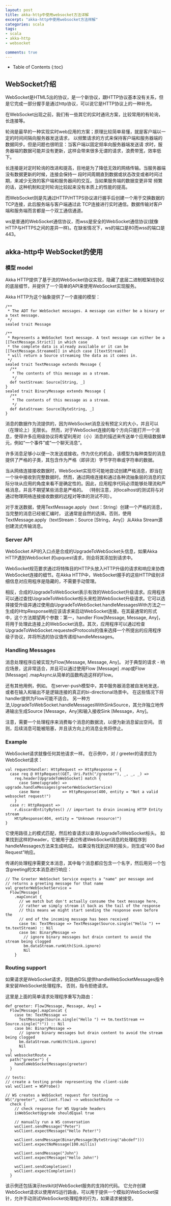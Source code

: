 ```yaml
---
layout: post
title: akka-http中使用websocket方法详解
excerpt: "akka-http中使用websocket方法祥解"
categories: scala
tags: 
- scala
- akka-http
- websocket

comments: true
---
```


* Table of Contents
{:toc}



## WebSocket介绍

WebSocket是HTML5出的协议，是一个新协议，跟HTTP协议基本没有关系，但是它完成一部分握手是通过http协议，可以说它是HTTP协议上的一种补充。

在WebSocket出现之前，我们有一些其它的实时通讯方案，比较常用的有轮询，长连接等。

轮询是最早的一种实现实时web应用的方案；原理比较简单易懂，就是客户端以一定的时间间隔向服务器发送请求，
以频繁请求的方式来保持客户端和服务器端的数据同步。但是问题也很明显：当客户端以固定频率向服务器端发送请
求时，服务器端的数据可能并没有更新，这样会带来很多无谓的请求，浪费带宽，效率低下。

长连接是对定时轮询的改进和提高，目地是为了降低无效的网络传输。当服务器端没有数据更新的时候，连接会保持一
段时间周期直到数据或状态改变或者时间过期，来减少无效的客户端和服务器间的交互。当如果服务端的数据变更非常
频繁的话，这种机制和定时轮询比较起来没有本质上的性能的提高。

而WebSocket则是先通过HTTP/HTTPS协议进行握手后创建一个用于交换数据的TCP连接，此后服务端与客户端通过此
TCP连接进行实时通信。数据传输对客户端和服务端而言都是一个双工通信通道。

ws是普通的WebSocket通信协议，而wss是安全的WebSocket通信协议(就像HTTP与HTTPS之间的差异一样)。在缺省情况下，ws的端口是80而wss的端口是443。




## akka-http中 WebSocket的使用

### 模型 model

Akka HTTP提供了基于流的WebSocket协议实现，隐藏了底层二进制框架线协议的底层细节，并提供了一个简单的API来使用WebSocket实现服务。

Akka HTTP为这个抽象提供了一个直接的模型：

```
/**
 * The ADT for WebSocket messages. A message can either be a binary or a text message.
 */
sealed trait Message
 
/**
 * Represents a WebSocket text message. A text message can either be a [[TextMessage.Strict]] in which case
 * the complete data is already available or it can be [[TextMessage.Streamed]] in which case [[textStream]]
 * will return a Source streaming the data as it comes in.
 */
sealed trait TextMessage extends Message {
  /**
   * The contents of this message as a stream.
   */
  def textStream: Source[String, _]
}
sealed trait BinaryMessage extends Message {
  /**
   * The contents of this message as a stream.
   */
  def dataStream: Source[ByteString, _]
}

```

消息的数据作为流提供的，因为WebSocket消息没有预定义的大小，并且可以（在理论上）无限长。 然而，对于WebSocket连接的每个方向只能打开一个消息，使得许多应用级协议将希望利用对（小）消息的描述来传送单个应用级数据单元，例如“一个事件”或“一个聊天消息“。

许多消息足够小以便一次发送或接收。作为优化的机会，该模型为每种类型的消息提供了严格的子类，其包含作为严格（即非流）字节字符串或字符串的数据。

当从网络连接接收数据时，WebSocket实现尽可能地尝试创建严格消息，即当在一个块中接收到完整数据时。然而，通过网络连接和通过各种流抽象层的消息的实际分块从应用的角度来看不是确定性的。因此，应用程序代码必须能够处理流和严格消息，并且不期望某些消息是严格的。 （特别注意，对localhost的测试将与对通过物理网络连接接收数据的远程对等体的测试不同）。

对于发送数据，使用TextMessage.apply（text：String）创建一个严格的消息，当完整的消息已经被汇编时，
这通常是自然的选择。否则，使用TextMessage.apply（textStream：Source [String，Any]）从Akka Stream源创建流式传输消息。

### Server API


WebSocket API的入口点是合成的UpgradeToWebSocket头信息，如果Akka HTTP遇到WebSocket 的upquest请求，则会将其添加到请求中。

WebSocket规范要求通过将特殊目的HTTP头放入HTTP升级的请求和响应来协商WebSocket连接的细节。在Akka HTTP中，WebSocket握手的这些HTTP级别详细信息对应用程序是隐藏的，不需要手动管理。

相反，合成的UpgradeToWebSocket表示有效的WebSocket升级请求。应用程序可以通过查找UpgradeToWebSocket标头来检测WebSocket升级请求。它可以选择接受升级并通过使用由UpgradeToWebSocket.handleMessagesWith方法之一生成的HttpResponse响应该请求来启动WebSocket连接。在其最通常的形式中，这个方法期望两个参数：第一，handler Flow[Message, Message, Any]，将用于处理此连接上的WebSocket消息。其次，应用程序可以通过检查UpgradeToWebSocket.requestedProtocols的值来选择一个所提出的应用程序级子协议，并将所选的协议值传递给handleMessages。

### Handling Messages

消息处理程序应被实现为Flow[Message, Message, Any]。 对于典型的请求 - 响应场景，这非常适合，并且可以通过使用Flow [Message] .map或Flow [Message] .mapAsync从简单的函数构造这样的Flow。

还有其他用例，例如。 在server-push模型中，其中服务器消息被自发地发送，或者在输入和输出不是逻辑连接的真正的bi-directional场景中。 在这些情况下将handler提供为Flow可能不适合。 另一种方法,UpgradeToWebSocket.handleMessagesWithSinkSource，其允许独立地传递输出生成Source [Message，Any]和输入接收Sink [Message，Any]。

注意，需要一个处理程序来消费每个消息的数据流，以便为新消息留出空间。 否则，后续消息可能被阻塞，并且该方向上的消息业务将停止。

### Example

WebSocket请求就像任何其他请求一样。 在示例中，对 / greeter的请求应为WebSocket请求：

```
val requestHandler: HttpRequest => HttpResponse = {
  case req @ HttpRequest(GET, Uri.Path("/greeter"), _, _, _) =>
    req.header[UpgradeToWebSocket] match {
      case Some(upgrade) => upgrade.handleMessages(greeterWebSocketService)
      case None          => HttpResponse(400, entity = "Not a valid websocket request!")
    }
  case r: HttpRequest =>
    r.discardEntityBytes() // important to drain incoming HTTP Entity stream
    HttpResponse(404, entity = "Unknown resource!")
}

```

它使用路径上的模式匹配，然后检查请求以查询UpgradeToWebSocket标头。 如果找到这样的header，它被用于通过传递WebSocket消息的处理程序到handleMessages方法来生成响应。 如果没有找到这样的报头，则生成“400 Bad Request”响应。

传递的处理程序需要文本消息，其中每个消息都应包含一个名字，然后用另一个包含greeting的文本消息进行响应：

```
// The Greeter WebSocket Service expects a "name" per message and
// returns a greeting message for that name
val greeterWebSocketService =
  Flow[Message]
    .mapConcat {
      // we match but don't actually consume the text message here,
      // rather we simply stream it back as the tail of the response
      // this means we might start sending the response even before the
      // end of the incoming message has been received
      case tm: TextMessage => TextMessage(Source.single("Hello ") ++ tm.textStream) :: Nil
      case bm: BinaryMessage =>
        // ignore binary messages but drain content to avoid the stream being clogged
        bm.dataStream.runWith(Sink.ignore)
        Nil
    }

```

### Routing support

如果请求是WebSocket请求，则路由DSL提供handleWebSocketMessages指令来安装WebSocket处理程序。 否则，指令拒绝请求。

这里是上面的简单请求处理程序重写为路由：

```
def greeter: Flow[Message, Message, Any] =
  Flow[Message].mapConcat {
    case tm: TextMessage =>
      TextMessage(Source.single("Hello ") ++ tm.textStream ++ Source.single("!")) :: Nil
    case bm: BinaryMessage =>
      // ignore binary messages but drain content to avoid the stream being clogged
      bm.dataStream.runWith(Sink.ignore)
      Nil
  }
val websocketRoute =
  path("greeter") {
    handleWebSocketMessages(greeter)
  }
 
// tests:
// create a testing probe representing the client-side
val wsClient = WSProbe()
 
// WS creates a WebSocket request for testing
WS("/greeter", wsClient.flow) ~> websocketRoute ~>
  check {
    // check response for WS Upgrade headers
    isWebSocketUpgrade shouldEqual true
 
    // manually run a WS conversation
    wsClient.sendMessage("Peter")
    wsClient.expectMessage("Hello Peter!")
 
    wsClient.sendMessage(BinaryMessage(ByteString("abcdef")))
    wsClient.expectNoMessage(100.millis)
 
    wsClient.sendMessage("John")
    wsClient.expectMessage("Hello John!")
 
    wsClient.sendCompletion()
    wsClient.expectCompletion()
  }

```

该示例还包括演示testkit对WebSocket服务的支持的代码。 它允许创建WebSocket请求以使用WS运行路由，可以用于提供一个模拟的WebSocket探针，允许手动测试WebSocket处理程序的行为，如果请求被接受。
